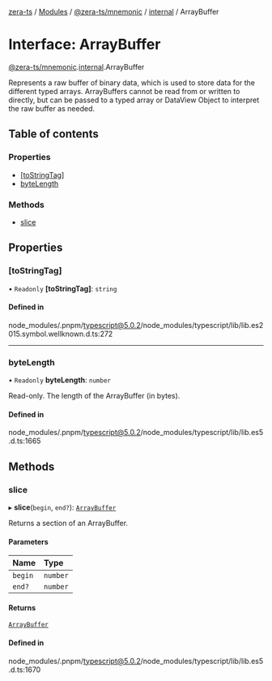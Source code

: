 [zera-ts](../README.md) / [Modules](../modules.md) / [@zera-ts/mnemonic](../modules/zera_ts_mnemonic.md) / [internal](../modules/zera_ts_mnemonic.internal.md) / ArrayBuffer

# Interface: ArrayBuffer

[@zera-ts/mnemonic](../modules/zera_ts_mnemonic.md).[internal](../modules/zera_ts_mnemonic.internal.md).ArrayBuffer

Represents a raw buffer of binary data, which is used to store data for the
different typed arrays. ArrayBuffers cannot be read from or written to directly,
but can be passed to a typed array or DataView Object to interpret the raw
buffer as needed.

## Table of contents

### Properties

- [[toStringTag]](zera_ts_mnemonic.internal.ArrayBuffer.md#[tostringtag])
- [byteLength](zera_ts_mnemonic.internal.ArrayBuffer.md#bytelength)

### Methods

- [slice](zera_ts_mnemonic.internal.ArrayBuffer.md#slice)

## Properties

### [toStringTag]

• `Readonly` **[toStringTag]**: `string`

#### Defined in

node_modules/.pnpm/typescript@5.0.2/node_modules/typescript/lib/lib.es2015.symbol.wellknown.d.ts:272

___

### byteLength

• `Readonly` **byteLength**: `number`

Read-only. The length of the ArrayBuffer (in bytes).

#### Defined in

node_modules/.pnpm/typescript@5.0.2/node_modules/typescript/lib/lib.es5.d.ts:1665

## Methods

### slice

▸ **slice**(`begin`, `end?`): [`ArrayBuffer`](../modules/zera_ts_mnemonic.internal.md#arraybuffer)

Returns a section of an ArrayBuffer.

#### Parameters

| Name | Type |
| :------ | :------ |
| `begin` | `number` |
| `end?` | `number` |

#### Returns

[`ArrayBuffer`](../modules/zera_ts_mnemonic.internal.md#arraybuffer)

#### Defined in

node_modules/.pnpm/typescript@5.0.2/node_modules/typescript/lib/lib.es5.d.ts:1670
